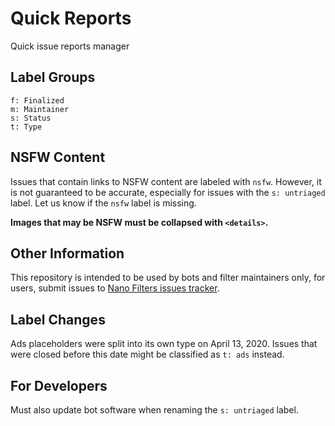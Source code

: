 # Quick Reports

Quick issue reports manager

## Label Groups

```
f: Finalized
m: Maintainer
s: Status
t: Type
```

## NSFW Content

Issues that contain links to NSFW content are labeled with `nsfw`. However, it
is not guaranteed to be accurate, especially for issues with the `s: untriaged`
label. Let us know if the `nsfw` label is missing.

**Images that may be NSFW must be collapsed with `<details>`.**

## Other Information

This repository is intended to be used by bots and filter maintainers only,
for users, submit issues to
[Nano Filters issues tracker](https://github.com/NanoAdblocker/NanoFilters/issues).

## Label Changes

Ads placeholders were split into its own type on April 13, 2020. Issues that
were closed before this date might be classified as `t: ads` instead.

## For Developers

Must also update bot software when renaming the `s: untriaged` label.
